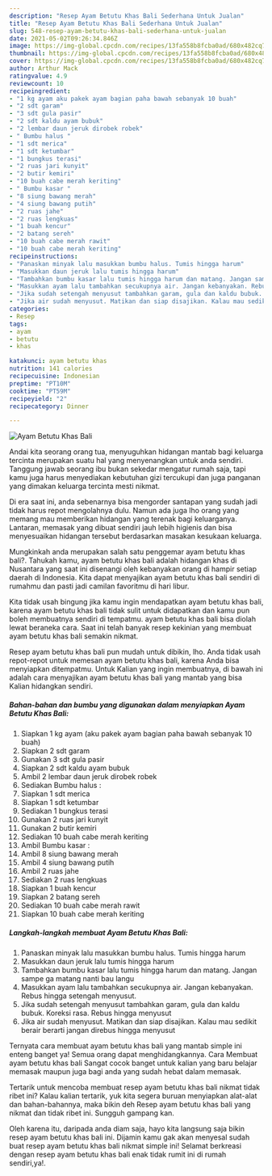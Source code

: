 ```yaml
---
description: "Resep Ayam Betutu Khas Bali Sederhana Untuk Jualan"
title: "Resep Ayam Betutu Khas Bali Sederhana Untuk Jualan"
slug: 548-resep-ayam-betutu-khas-bali-sederhana-untuk-jualan
date: 2021-05-02T09:26:34.846Z
image: https://img-global.cpcdn.com/recipes/13fa558b8fcba0ad/680x482cq70/ayam-betutu-khas-bali-foto-resep-utama.jpg
thumbnail: https://img-global.cpcdn.com/recipes/13fa558b8fcba0ad/680x482cq70/ayam-betutu-khas-bali-foto-resep-utama.jpg
cover: https://img-global.cpcdn.com/recipes/13fa558b8fcba0ad/680x482cq70/ayam-betutu-khas-bali-foto-resep-utama.jpg
author: Arthur Mack
ratingvalue: 4.9
reviewcount: 10
recipeingredient:
- "1 kg ayam aku pakek ayam bagian paha bawah sebanyak 10 buah"
- "2 sdt garam"
- "3 sdt gula pasir"
- "2 sdt kaldu ayam bubuk"
- "2 lembar daun jeruk dirobek robek"
- " Bumbu halus "
- "1 sdt merica"
- "1 sdt ketumbar"
- "1 bungkus terasi"
- "2 ruas jari kunyit"
- "2 butir kemiri"
- "10 buah cabe merah keriting"
- " Bumbu kasar "
- "8 siung bawang merah"
- "4 siung bawang putih"
- "2 ruas jahe"
- "2 ruas lengkuas"
- "1 buah kencur"
- "2 batang sereh"
- "10 buah cabe merah rawit"
- "10 buah cabe merah keriting"
recipeinstructions:
- "Panaskan minyak lalu masukkan bumbu halus. Tumis hingga harum"
- "Masukkan daun jeruk lalu tumis hingga harum"
- "Tambahkan bumbu kasar lalu tumis hingga harum dan matang. Jangan sampe ga matang nanti bau langu"
- "Masukkan ayam lalu tambahkan secukupnya air. Jangan kebanyakan. Rebus hingga setengah menyusut."
- "Jika sudah setengah menyusut tambahkan garam, gula dan kaldu bubuk. Koreksi rasa. Rebus hingga menyusut"
- "Jika air sudah menyusut. Matikan dan siap disajikan. Kalau mau sedikit berair berarti jangan direbus hingga menyusut"
categories:
- Resep
tags:
- ayam
- betutu
- khas

katakunci: ayam betutu khas 
nutrition: 141 calories
recipecuisine: Indonesian
preptime: "PT10M"
cooktime: "PT59M"
recipeyield: "2"
recipecategory: Dinner

---
```



![Ayam Betutu Khas Bali](https://img-global.cpcdn.com/recipes/13fa558b8fcba0ad/680x482cq70/ayam-betutu-khas-bali-foto-resep-utama.jpg)

Andai kita seorang orang tua, menyuguhkan hidangan mantab bagi keluarga tercinta merupakan suatu hal yang menyenangkan untuk anda sendiri. Tanggung jawab seorang ibu bukan sekedar mengatur rumah saja, tapi kamu juga harus menyediakan kebutuhan gizi tercukupi dan juga panganan yang dimakan keluarga tercinta mesti nikmat.

Di era  saat ini, anda sebenarnya bisa mengorder santapan yang sudah jadi tidak harus repot mengolahnya dulu. Namun ada juga lho orang yang memang mau memberikan hidangan yang terenak bagi keluarganya. Lantaran, memasak yang dibuat sendiri jauh lebih higienis dan bisa menyesuaikan hidangan tersebut berdasarkan masakan kesukaan keluarga. 



Mungkinkah anda merupakan salah satu penggemar ayam betutu khas bali?. Tahukah kamu, ayam betutu khas bali adalah hidangan khas di Nusantara yang saat ini disenangi oleh kebanyakan orang di hampir setiap daerah di Indonesia. Kita dapat menyajikan ayam betutu khas bali sendiri di rumahmu dan pasti jadi camilan favoritmu di hari libur.

Kita tidak usah bingung jika kamu ingin mendapatkan ayam betutu khas bali, karena ayam betutu khas bali tidak sulit untuk didapatkan dan kamu pun boleh membuatnya sendiri di tempatmu. ayam betutu khas bali bisa diolah lewat beraneka cara. Saat ini telah banyak resep kekinian yang membuat ayam betutu khas bali semakin nikmat.

Resep ayam betutu khas bali pun mudah untuk dibikin, lho. Anda tidak usah repot-repot untuk memesan ayam betutu khas bali, karena Anda bisa menyiapkan ditempatmu. Untuk Kalian yang ingin membuatnya, di bawah ini adalah cara menyajikan ayam betutu khas bali yang mantab yang bisa Kalian hidangkan sendiri.

<!--inarticleads1-->

##### Bahan-bahan dan bumbu yang digunakan dalam menyiapkan Ayam Betutu Khas Bali:

1. Siapkan 1 kg ayam (aku pakek ayam bagian paha bawah sebanyak 10 buah)
1. Siapkan 2 sdt garam
1. Gunakan 3 sdt gula pasir
1. Siapkan 2 sdt kaldu ayam bubuk
1. Ambil 2 lembar daun jeruk dirobek robek
1. Sediakan  Bumbu halus :
1. Siapkan 1 sdt merica
1. Siapkan 1 sdt ketumbar
1. Sediakan 1 bungkus terasi
1. Gunakan 2 ruas jari kunyit
1. Gunakan 2 butir kemiri
1. Sediakan 10 buah cabe merah keriting
1. Ambil  Bumbu kasar :
1. Ambil 8 siung bawang merah
1. Ambil 4 siung bawang putih
1. Ambil 2 ruas jahe
1. Sediakan 2 ruas lengkuas
1. Siapkan 1 buah kencur
1. Siapkan 2 batang sereh
1. Sediakan 10 buah cabe merah rawit
1. Siapkan 10 buah cabe merah keriting




<!--inarticleads2-->

##### Langkah-langkah membuat Ayam Betutu Khas Bali:

1. Panaskan minyak lalu masukkan bumbu halus. Tumis hingga harum
1. Masukkan daun jeruk lalu tumis hingga harum
1. Tambahkan bumbu kasar lalu tumis hingga harum dan matang. Jangan sampe ga matang nanti bau langu
1. Masukkan ayam lalu tambahkan secukupnya air. Jangan kebanyakan. Rebus hingga setengah menyusut.
1. Jika sudah setengah menyusut tambahkan garam, gula dan kaldu bubuk. Koreksi rasa. Rebus hingga menyusut
1. Jika air sudah menyusut. Matikan dan siap disajikan. Kalau mau sedikit berair berarti jangan direbus hingga menyusut




Ternyata cara membuat ayam betutu khas bali yang mantab simple ini enteng banget ya! Semua orang dapat menghidangkannya. Cara Membuat ayam betutu khas bali Sangat cocok banget untuk kalian yang baru belajar memasak maupun juga bagi anda yang sudah hebat dalam memasak.

Tertarik untuk mencoba membuat resep ayam betutu khas bali nikmat tidak ribet ini? Kalau kalian tertarik, yuk kita segera buruan menyiapkan alat-alat dan bahan-bahannya, maka bikin deh Resep ayam betutu khas bali yang nikmat dan tidak ribet ini. Sungguh gampang kan. 

Oleh karena itu, daripada anda diam saja, hayo kita langsung saja bikin resep ayam betutu khas bali ini. Dijamin kamu gak akan menyesal sudah buat resep ayam betutu khas bali nikmat simple ini! Selamat berkreasi dengan resep ayam betutu khas bali enak tidak rumit ini di rumah sendiri,ya!.

